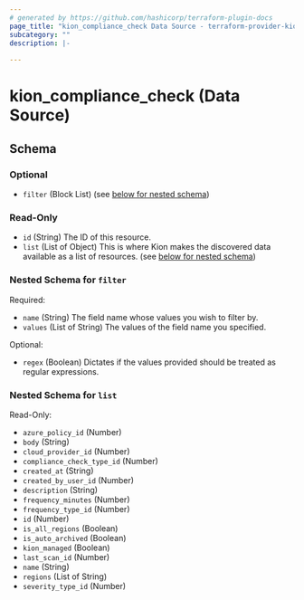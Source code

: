 ```yaml
---
# generated by https://github.com/hashicorp/terraform-plugin-docs
page_title: "kion_compliance_check Data Source - terraform-provider-kion"
subcategory: ""
description: |-
  
---
```


# kion_compliance_check (Data Source)





<!-- schema generated by tfplugindocs -->
## Schema

### Optional

- `filter` (Block List) (see [below for nested schema](#nestedblock--filter))

### Read-Only

- `id` (String) The ID of this resource.
- `list` (List of Object) This is where Kion makes the discovered data available as a list of resources. (see [below for nested schema](#nestedatt--list))

<a id="nestedblock--filter"></a>
### Nested Schema for `filter`

Required:

- `name` (String) The field name whose values you wish to filter by.
- `values` (List of String) The values of the field name you specified.

Optional:

- `regex` (Boolean) Dictates if the values provided should be treated as regular expressions.


<a id="nestedatt--list"></a>
### Nested Schema for `list`

Read-Only:

- `azure_policy_id` (Number)
- `body` (String)
- `cloud_provider_id` (Number)
- `compliance_check_type_id` (Number)
- `created_at` (String)
- `created_by_user_id` (Number)
- `description` (String)
- `frequency_minutes` (Number)
- `frequency_type_id` (Number)
- `id` (Number)
- `is_all_regions` (Boolean)
- `is_auto_archived` (Boolean)
- `kion_managed` (Boolean)
- `last_scan_id` (Number)
- `name` (String)
- `regions` (List of String)
- `severity_type_id` (Number)
